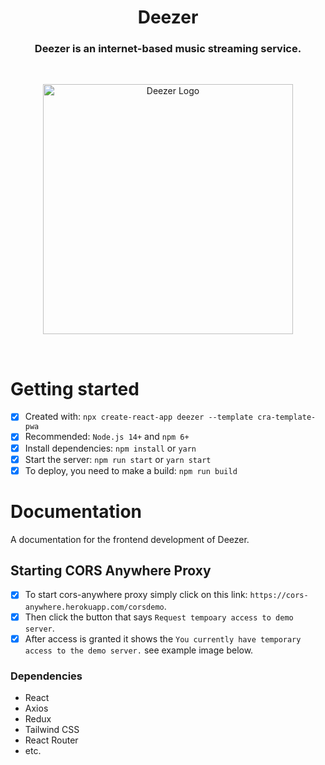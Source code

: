 <h1 align='center'>Deezer</h1>
<h3 align='center'>Deezer is an internet-based music streaming service.</h3>
<br/>
<p align="center">
  <img width="400" height="400" title="Deezer Logo" alt="Deezer Logo" src="https://github.com/ChukwuebukaN/Deezer/assets/64613243/84b4e505-58e4-48db-8bf4-8cbc405d15bf">
</p>
<br/>
<h1>Getting started</h1>

- [x] Created with: `npx create-react-app deezer --template cra-template-pwa`
- [x] Recommended: `Node.js 14+` and `npm 6+`
- [x] Install dependencies: `npm install` or `yarn`
- [x] Start the server: `npm run start` or `yarn start`
- [x] To deploy, you need to make a build: `npm run build`

<h1>Documentation</h1>

A documentation for the frontend development of Deezer.

<h2>Starting CORS Anywhere Proxy</h2>

- [x] To start cors-anywhere proxy simply click on this link: `https://cors-anywhere.herokuapp.com/corsdemo`.
- [x] Then click the button that says `Request tempoary access to demo server`.
- [x] After access is granted it shows the `You currently have temporary access to the demo server.` see example image below.

<h3>Dependencies</h3>

<ul>
  <li>React</li>
  <li>Axios</li>
  <li>Redux</li>
  <li>Tailwind CSS</li>
  <li>React Router</li>
  <li>etc.</li>
</ul>
